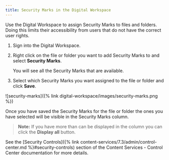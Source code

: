 ```yaml
---
title: Security Marks in the Digital Workspace
---
```


Use the Digital Workspace to assign Security Marks to files and folders. Doing this limits their accessibility from users that do not have the correct user rights.

1. Sign into the Digital Workspace.

2. Right click on the file or folder you want to add Security Marks to and select **Security Marks**.

    You will see all the Security Marks that are available.

3. Select which Security Marks you want assigned to the file or folder and click **Save**.

![security-marks]({% link digital-workspace/images/security-marks.png %})

Once you have saved the Security Marks for the file or folder the ones you have selected will be visible in the Security Marks column.

> **Note:** If you have more than can be displayed in the column you can click the **Display all** button.

See the [Security Controls]({% link content-services/7.3/admin/control-center.md %}#security-controls) section of the Content Services - Control Center documentation for more details.
